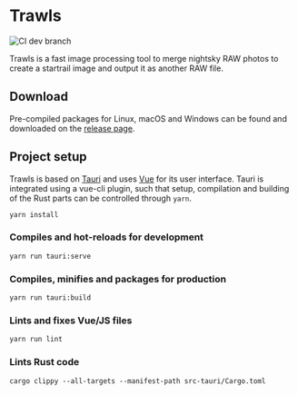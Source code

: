 # Trawls
![CI dev branch](https://github.com/Silberschleier/trawls/actions/workflows/test-on-pr.yml/badge.svg?branch=dev)

Trawls is a fast image processing tool to merge nightsky RAW photos to create a startrail image and output it as another RAW file.

## Download
Pre-compiled packages for Linux, macOS and Windows can be found and downloaded on the [release page](https://github.com/Silberschleier/trawls/releases).

## Project setup
Trawls is based on [Tauri](https://tauri.studio/en/) and uses [Vue](https://vuejs.org/) for its user interface.
Tauri is integrated using a vue-cli plugin, such that setup, compilation and building of the Rust parts can be controlled through `yarn`.

```
yarn install
```

### Compiles and hot-reloads for development
```
yarn run tauri:serve
```

### Compiles, minifies and packages for production
```
yarn run tauri:build
```

### Lints and fixes Vue/JS files
```
yarn run lint
```

### Lints Rust code
```
cargo clippy --all-targets --manifest-path src-tauri/Cargo.toml
```
